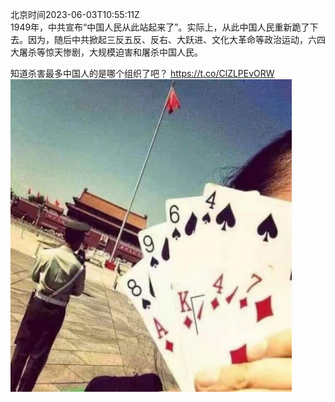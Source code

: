 北京时间2023-06-03T10:55:11Z<br>1949年，中共宣布“中国人民从此站起来了”。实际上，从此中国人民重新跪了下去。因为，随后中共掀起三反五反、反右、大跃进、文化大革命等政治运动，六四大屠杀等惊天惨剧，大规模迫害和屠杀中国人民。

知道杀害最多中国人的是哪个组织了吧？ https://t.co/ClZLPEvORW<br><img src='/temp/image/2023/t-Month-6/1664828043456569346_0.jpg' width='450' height='500'><br><br>